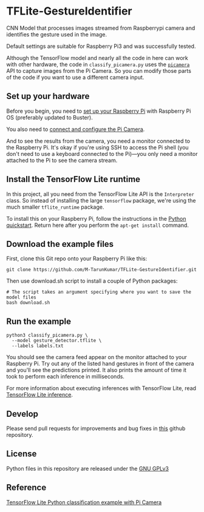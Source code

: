 # TFLite-GestureIdentifier
CNN Model that processes images streamed from Raspberrypi camera and identifies the gesture used in the image.

Default settings are suitable for Raspberry Pi3 and was successfully tested.

Although the TensorFlow model and nearly all the code in here can work with
other hardware, the code in `classify_picamera.py` uses the [`picamera`](
https://picamera.readthedocs.io/en/latest/) API to capture images from the Pi
Camera. So you can modify those parts of the code if you want to use a different
camera input.

## Set up your hardware

Before you begin, you need to [set up your Raspberry Pi](
https://projects.raspberrypi.org/en/projects/raspberry-pi-setting-up) with
Raspberry Pi OS (preferably updated to Buster).

You also need to [connect and configure the Pi Camera](
https://www.raspberrypi.org/documentation/configuration/camera.md).

And to see the results from the camera, you need a monitor connected
to the Raspberry Pi. It's okay if you're using SSH to access the Pi shell
(you don't need to use a keyboard connected to the Pi)—you only need a monitor
attached to the Pi to see the camera stream.


## Install the TensorFlow Lite runtime

In this project, all you need from the TensorFlow Lite API is the `Interpreter`
class. So instead of installing the large `tensorflow` package, we're using the
much smaller `tflite_runtime` package.

To install this on your Raspberry Pi, follow the instructions in the
[Python quickstart](https://www.tensorflow.org/lite/guide/python#install_tensorflow_lite_for_python).
Return here after you perform the `apt-get install` command.


## Download the example files

First, clone this Git repo onto your Raspberry Pi like this:

```
git clone https://github.com/M-TarunKumar/TFLite-GestureIdentifier.git
```

Then use download.sh script to install a couple of Python packages:

```
# The script takes an argument specifying where you want to save the model files
bash download.sh
```


## Run the example

```
python3 classify_picamera.py \
  --model gesture_detector.tflite \
  --labels labels.txt
```

You should see the camera feed appear on the monitor attached to your Raspberry
Pi. Try out any of the listed hand gestures in front of the camera and
you'll see the predictions printed. It also prints the amount of time it took
to perform each inference in milliseconds.

For more information about executing inferences with TensorFlow Lite, read
[TensorFlow Lite inference](https://www.tensorflow.org/lite/guide/inference).

## Develop
Please send pull requests for improvements and bug fixes in [this](https://github.com/M-TarunKumar/TFLite-GestureIdentifier) github repository.

## License
Python files in this repository are released under the [GNU GPLv3](https://choosealicense.com/licenses/gpl-3.0/) 

## Reference
[TensorFlow Lite Python classification example with Pi Camera](https://github.com/tensorflow/examples/tree/master/lite/examples/image_classification/raspberry_pi)

